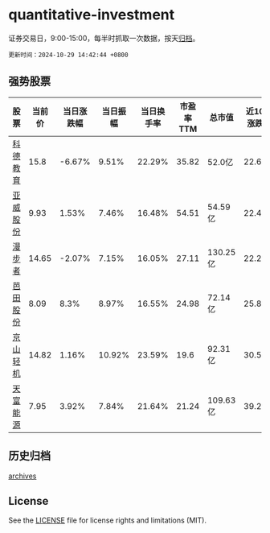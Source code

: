 # quantitative-investment

证券交易日，9:00-15:00，每半时抓取一次数据，按天[归档](archives)。

`更新时间：2024-10-29 14:42:44 +0800`

## 强势股票

|股票|当前价|当日涨跌幅|当日振幅|当日换手率|市盈率TTM|总市值|近10日涨跌幅|
|----|----|----|----|----|----|----|----|
|[科德教育](https://xueqiu.com/S/SZ300192)|15.8|-6.67%|9.51%|22.29%|35.82|52.0亿|22.67%|
|[亚威股份](https://xueqiu.com/S/SZ002559)|9.93|1.53%|7.46%|16.48%|54.51|54.59亿|22.44%|
|[漫步者](https://xueqiu.com/S/SZ002351)|14.65|-2.07%|7.15%|16.05%|27.11|130.25亿|22.29%|
|[芭田股份](https://xueqiu.com/S/SZ002170)|8.09|8.3%|8.97%|16.55%|24.98|72.14亿|25.82%|
|[京山轻机](https://xueqiu.com/S/SZ000821)|14.82|1.16%|10.92%|23.59%|19.6|92.31亿|30.57%|
|[天富能源](https://xueqiu.com/S/SH600509)|7.95|3.92%|7.84%|21.64%|21.24|109.63亿|39.23%|

## 历史归档

[archives](archives)

## License

See the [LICENSE](LICENSE) file for license rights and limitations (MIT).